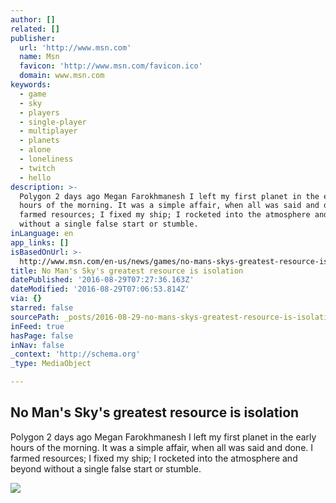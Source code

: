 ```yaml
---
author: []
related: []
publisher:
  url: 'http://www.msn.com'
  name: Msn
  favicon: 'http://www.msn.com/favicon.ico'
  domain: www.msn.com
keywords:
  - game
  - sky
  - players
  - single-player
  - multiplayer
  - planets
  - alone
  - loneliness
  - twitch
  - hello
description: >-
  Polygon 2 days ago Megan Farokhmanesh I left my first planet in the early
  hours of the morning. It was a simple affair, when all was said and done. I
  farmed resources; I fixed my ship; I rocketed into the atmosphere and beyond
  without a single false start or stumble.
inLanguage: en
app_links: []
isBasedOnUrl: >-
  http://www.msn.com/en-us/news/games/no-mans-skys-greatest-resource-is-isolation/ar-BBw5ZGf?li=AAfq3b1&ocid=spartanntp
title: No Man's Sky's greatest resource is isolation
datePublished: '2016-08-29T07:27:36.163Z'
dateModified: '2016-08-29T07:06:53.814Z'
via: {}
starred: false
sourcePath: _posts/2016-08-29-no-mans-skys-greatest-resource-is-isolation.md
inFeed: true
hasPage: false
inNav: false
_context: 'http://schema.org'
_type: MediaObject

---
```

<article style=""><h1>No Man's Sky's greatest resource is isolation</h1><p>Polygon 2 days ago Megan Farokhmanesh I left my first planet in the early hours of the morning. It was a simple affair, when all was said and done. I farmed resources; I fixed my ship; I rocketed into the atmosphere and beyond without a single false start or stumble.</p><img src="http://img-s-msn-com.akamaized.net/tenant/amp/entityid/BBw5Xnu.img?h=169&amp;w=300&amp;m=6&amp;q=60&amp;o=f&amp;l=f&amp;x=446&amp;y=139" /></article>